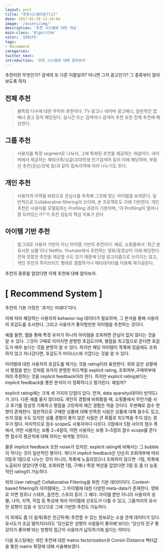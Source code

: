```yaml
---
layout: post
title: "추천시스템이란?[1]"
date: 2017-01-20 22:29:04
image: '/assets/img/'
description: '추천 시스템에 대한 개요'
main-class: 'Algorithm'
color: '1D91F5'
tags:
- Recommend
categories:
twitter_text:
introduction: '추천 시스템에 대해 알아보자'
---
```


추천이란 무엇인가? 검색의 또 다른 이름일까? 아니면 그저 광고인가?
그 종류부터 알아보도록 하자

전체 추천
---

> 불특정 다수에 대한 무작위 추천이다. TV 광고나 네이버 광고배너, 일반적인 앱 배너 광고 등이 해당된다. 실시간 뜨는 검색어나 검색어 추천 또한 전체 추천에 해당한다. 

그룹 추천
---

> 사용자를 특정 segment로 나눠서, 그에 특화된 추천을 제공하는 개념이다. 네이버에서 제공하는 재테크족/싱글녀/대학생 인기검색어 등이 이에 해당하며, 부동산 추천(강남/강북 등)과 같이 접속지역에 따라 나누기도 한다.

개인 추천
---

> 사용자의 이력을 바탕으로 관심사를 추측해 그것에 맞는 아이템을 보여준다. 일반적으로 Collaborative filtering이 쓰이며, 본 프로젝트도 이에 기반한다. 개인 추천은 사용자를 모델링하는 Profiling 과정이 기본이며, '이 Profiling이 얼마나 잘 되어있는가?'가 추천 성능의 핵심 지표가 된다

아이템 기반 추천
---

> 말그대로 사용자 기반이 아닌 아이템 기반의 추천이다. 예로, 쇼핑몰에서 '최근 본 유사한 상품'이나 Netflix, Youtube에서 추천하는 영화/동영상이 이에 해당한다. 전혀 엉뚱한 추천을 제공할 수도 있기 때문에 단일 알고리즘으로 쓰이지는 않고, 개인 추천과 하이브리드 형태로 결합하거나 메타데이터를 이용해 재가공된다.

추천의 종류를 알았다면 이제 추천에 대해 알아보자.

[ Recommend System ]
====

추천의 기본 가정은 '과거는 미래다'이다.

이에 따라 해당하는 사용자의 behavior log 데이터가 필요하며, 그 분석을 통해 사용자의 호감도를 조사한다. 그리고 사용자가 좋아할만한 아이템을 추천하는 것이다.

예를 들면, 웹을 통해 특정 유저가 하나의 아이템을 조회하면 관심이 없지 않다는 것을 알 수 있다. 그것이 구매로 이어지면 분명한 호감도이며, 평점을 최고점으로 준다면 호감도가 매우 높다는 것을 분명히 알 수 있다. 하지만 해당 아이템이 목록에 있음에도 조회하지 않고 지나갔다면, 호감도가 마이너스에 가깝다는 것을 알 수 있다.

아이템에 대한 사용자의 호감도를 매기는 것을 rating이라 표한한다. 위와 같은 상황에서 평점을 받는 것처럼 유저의 분명한 피드백을 explicit rating, 조회여부,구매여부에 따라 추정하는 것을 implicit feedback이라 한다. 하지만 explicit rating보다는 implicit feedback을 통한 분석이 더 정확하다고 평가된다. 왜일까?

explicit rating에는 크게 세 가지의 단점이 있다.
먼저, data sparsity(데이터 빈약도)가 크다. 다른 예를 들지 않더라도 개인의 경험에 비춰봤을 때, 쇼핑몰에서 무언가를 사고 후기를 정성껏 기록하고 평점을 고민하여 매긴 경험은 적을 것이다.
두번째로 점수 편향이 존재한다. 일반적으로 구매한 상품에 대해 만족한 사람은 상품에 대해 쓸수도 있고, 쓰지 않을 수도 있지만 상품 경험이 좋지 않은 사람은 큰 확률로 피드백을 주지 않는 경우가 많다.
마지막으로 점수 scope도 사용자마다 다르다. 0점에서 5점 사이의 점수 폭에서, 어떤 사용자는 보통 2~4점의, 어떤 사용자는 보통 3~5점의 점수 scope를 준다면 점수의 평균치에 대해 의미는 퇴색될 것이다.

물론 implicit feedback 또한 noise가 있지만, explicit rating에 비해서는 그 bubble이 적다는 것이 일반적인 평이다.
게다가 implicit feedback은 단순히 조회여부에 따라 0점과 1점으로 나누는 것이 아니라, 목록에 노출되었으나 조회하지 않으면 -1점, 목록에 노출되지 않았다면 0점, 조회되면 1점, 구매나 특정 액션을 잡았다면 3점 등 좀 더 능동적인 rating이 가능하다.

위의 User rating은 Collaborative Filtering을 위한 기본 데이터이다.
Content-based filtering의 아이템에는, 그 아이템에 대한 다양한 meta-data가 존재한다.
영화로 치면 장르나 스태프, 출연진, 스토리 등이 그 예다.
아이템 뿐만 아니라 사용자의 성별, 나이, 지역, 직업 등 특성에 따라 아이템에 선호도가 다를 수 있고, 그들끼리의 유사한 성향이 있을 수 있으므로 그에 기반한 추천도 가능하다.

이 외에도 좀 더 쉽게(혹은 친근하게) 추천할 수 있는 정보로는 소셜 관계 데이터가 있다.
유사도가 조금 떨어지더라도 '당신같은 성향의 사람들이 좋아해'보다는 '당신의 친구 평강이가 좋아해'라는 방향의 접근이 사용자가 납득하기에 쉽다는 의미다.

다음 포스팅에는 개인 추천에 대한 matrix factorization과 Consin Distance 벡터값을 통한 matrix 확장에 대해 서술해보겠다.
